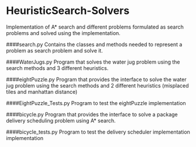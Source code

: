 HeuristicSearch-Solvers
=======================

Implementation of A* search and different problems formulated as search problems and solved using the implementation. 

####search.py
Contains the classes and methods needed to represent a problem as search problem and solve it.

####WaterJugs.py
Program that solves the water jug problem using the search methods and 3 different heuristics.

####eightPuzzle.py
Program that provides the interface to solve the water jug problem using the search methods and 2 different heuristics (misplaced tiles and manhattan distance)

####EightPuzzle_Tests.py
Program to test the eightPuzzle implementation

####bicycle.py
Program that provides the interface to solve a package delivery scheduling problem using A* search.

####bicycle_tests.py
Program to test the delivery scheduler implementation implementation
